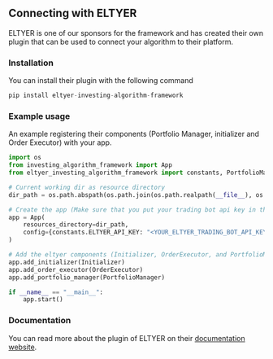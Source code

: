 ## Connecting with ELTYER
ELTYER is one of our sponsors for the framework and has created their own plugin that can be used to connect 
your algorithm to their platform.

### Installation
You can install their plugin with the following command

```python
pip install eltyer-investing-algorithm-framework
```

### Example usage
An example registering their components (Portfolio Manager, initializer and Order Executor) with your app.

```python
import os
from investing_algorithm_framework import App
from eltyer_investing_algorithm_framework import constants, PortfolioManager, Initializer, OrderExecutor

# Current working dir as resource directory
dir_path = os.path.abspath(os.path.join(os.path.realpath(__file__), os.pardir))

# Create the app (Make sure that you put your trading bot api key in the config)
app = App(
    resources_directory=dir_path,
    config={constants.ELTYER_API_KEY: "<YOUR_ELTYER_TRADING_BOT_API_KEY>"}
)

# Add the eltyer components (Initializer, OrderExecutor, and PortfolioManager)
app.add_initializer(Initializer)
app.add_order_executor(OrderExecutor)
app.add_portfolio_manager(PortfolioManager)

if __name__ == "__main__":
    app.start()
```

### Documentation
You can read more about the plugin of ELTYER on their [documentation website](https://docs.eltyer.com/investing-algorithm-framework-plugin/introduction).